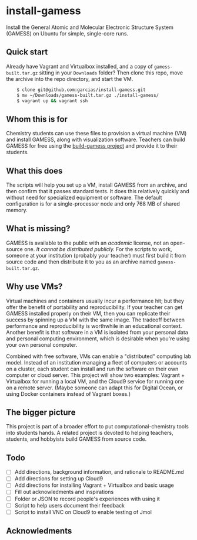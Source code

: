 # install-gamess

Install the General Atomic and Molecular Electronic Structure System (GAMESS) on Ubuntu for simple, single-core runs.

## Quick start

Already have Vagrant and Virtualbox installed, and a copy of `gamess-built.tar.gz` sitting in your `Downloads` folder? Then clone this repo, move the archive into the repo directory, and start the VM.

```bash
    $ clone git@github.com:garcias/install-gamess.git
    $ mv ~/Downloads/gamess-built.tar.gz ./install-gamess/
    $ vagrant up && vagrant ssh
```

## Whom this is for

Chemistry students can use these files to provision a virtual machine (VM) and install GAMESS, along with visualization software. 
Teachers can build GAMESS for free using the [build-gamess project](https://github.com/garcias/build-gamess) and provide it to their students.

## What this does

The scripts will help you set up a VM, install GAMESS from an archive, and then confirm that it passes standard tests. 
It does this relatively quickly and without need for specialized equipment or software. 
The default configuration is for a single-processor node and only 768 MB of shared memory. 

## What is missing?

GAMESS is available to the public with an *academic* license, not an open-source one. 
*It cannot be distributed publicly.* 
For the scripts to work, someone at your institution (probably your teacher) must first build it from source code and then distribute it to you as an archive named `gamess-built.tar.gz`.

## Why use VMs?

Virtual machines and containers usually incur a performance hit; but they offer the benefit of portability and reproducibility. 
If your teacher can get GAMESS installed properly on their VM, then you can replicate their success by spinning up a VM with the same image. 
The tradeoff between performance and reproducibility is worthwhile in an educational context. 
Another benefit is that software in a VM is isolated from your personal data and personal computing environment, which is desirable when you're using your own personal computer.

Combined with free software, VMs can enable a "distributed" computing lab model. 
Instead of an institution managing a fleet of computers or accounts on a cluster, each student can install and run the software on their own computer or cloud server. 
This project will show two examples: Vagrant + Virtualbox for running a local VM, and the Cloud9 service for running one on a remote server. 
(Maybe someone can adapt this for Digital Ocean, or using Docker containers instead of Vagrant boxes.)

## The bigger picture

This project is part of a broader effort to put computational-chemistry tools into students hands. 
A related  project is devoted to helping teachers, students, and hobbyists build GAMESS from source code. 

## Todo

- [ ] Add directions, background information, and rationale to README.md
- [ ] Add directions for setting up Cloud9
- [ ] Add directions for installing Vagrant + Virtualbox and basic usage
- [ ] Fill out acknowledments and inspirations
- [ ] Folder or JSON to record people's experiences with using it
- [ ] Script to help users document their feedback
- [ ] Script to install VNC on Cloud9 to enable testing of Jmol

## Acknowledments
